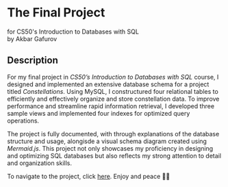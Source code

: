 # The Final Project
for CS50's Introduction to Databases with SQL <br>
by Akbar Gafurov

## Description

For my final project in *CS50’s Introduction to Databases with SQL* course, I designed and implemented an extensive database schema for a project titled *Constellations*. Using MySQL, I constructured four relational tables to efficiently and effectively organize and store constellation data. To improve performance and streamline rapid information retrieval, I developed three sample views and implemented four indexes for optimized query operations. 

The project is fully documented, with through explanations of the database structure and usage, alongisde a visual schema diagram created using *Mermaid.js*. This project not only showcases my proficiency in designing and optimizing SQL databases but also reflects my strong attention to detail and organization skills.

To navigate to the project, click [here](/SQL-constellations/tree/main/project). Enjoy and peace ✌🏻